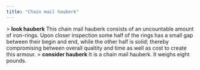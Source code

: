 ```yaml
---
title: "Chain mail hauberk"
---
```


\> **look hauberk**
This chain mail hauberk consists of an uncountable amount of iron-rings.
Upon
closer inspection some half of the rings has a small gap between their
begin
and end, while the other half is solid; thereby compromising between
overall
qualtity and time as well as cost to create this armour.
\> **consider hauberk**
It is a chain mail hauberk.
It weighs eight pounds.